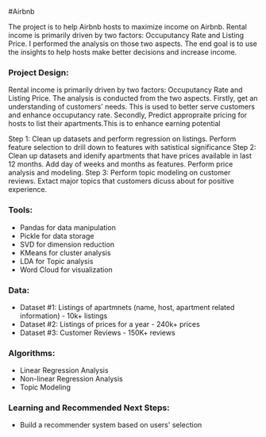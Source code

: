 #Airbnb


The project is to help Airbnb hosts to maximize income on Airbnb. Rental income is primarily driven by two factors: Occuputancy Rate and Listing Price. I performed the analysis on those two aspects. The end goal is to use the insights to help hosts make better decisions and increase income. 

### Project Design: 
Rental income is primarily driven by two factors: Occuputancy Rate and Listing Price. The analysis is conducted from the two aspects. Firstly, get an understanding of customers' needs. This is used to better serve customers and enhance occuputancy rate. Secondly, Predict appropraite pricing for hosts to list their apartments.This is to enhance earning potential

Step 1: Clean up datasets and perform regression on listings. Perform feature selection to drill down to features with satistical significance
Step 2: Clean up datasets and idenify apartments that have prices available in last 12 months. Add day of weeks and months as features. Perform price analysis and modeling.
Step 3: Perform topic modeling on customer reviews. Extact major topics that customers dicuss about for positive experience.  

### Tools: 
- Pandas for data manipulation
- Pickle for data storage
- SVD for dimension reduction
- KMeans for cluster analysis
- LDA for Topic analysis
- Word Cloud for visualization
 
### Data: 
- Dataset #1: Listings of apartmnets (name, host, apartment related information) - 10k+ listings
- Dataset #2: Listings of prices for a year - 240k+ prices
- Dataset #3: Customer Reviews - 150K+ reviews


### Algorithms:
- Linear Regression Analysis
- Non-linear Regression Analysis
- Topic Modeling

### Learning and Recommended Next Steps:
- Build a recommender system based on users' selection


